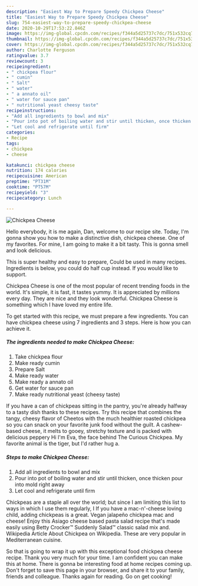 ```yaml
---
description: "Easiest Way to Prepare Speedy Chickpea Cheese"
title: "Easiest Way to Prepare Speedy Chickpea Cheese"
slug: 754-easiest-way-to-prepare-speedy-chickpea-cheese
date: 2020-10-29T17:53:22.846Z
image: https://img-global.cpcdn.com/recipes/f344a5d25737c7dc/751x532cq70/chickpea-cheese-recipe-main-photo.jpg
thumbnail: https://img-global.cpcdn.com/recipes/f344a5d25737c7dc/751x532cq70/chickpea-cheese-recipe-main-photo.jpg
cover: https://img-global.cpcdn.com/recipes/f344a5d25737c7dc/751x532cq70/chickpea-cheese-recipe-main-photo.jpg
author: Charlotte Ferguson
ratingvalue: 3.7
reviewcount: 3
recipeingredient:
- " chickpea flour"
- " cumin"
- " Salt"
- " water"
- " a annato oil"
- " water for sauce pan"
- " nutritional yeast cheesy taste"
recipeinstructions:
- "Add all ingredients to bowl and mix"
- "Pour into pot of boiling water and stir until thicken, once thicken pour into mold right away"
- "Let cool and refrigerate until firm"
categories:
- Recipe
tags:
- chickpea
- cheese

katakunci: chickpea cheese 
nutrition: 174 calories
recipecuisine: American
preptime: "PT31M"
cooktime: "PT57M"
recipeyield: "3"
recipecategory: Lunch

---
```



![Chickpea Cheese](https://img-global.cpcdn.com/recipes/f344a5d25737c7dc/751x532cq70/chickpea-cheese-recipe-main-photo.jpg)

Hello everybody, it is me again, Dan, welcome to our recipe site. Today, I'm gonna show you how to make a distinctive dish, chickpea cheese. One of my favorites. For mine, I am going to make it a bit tasty. This is gonna smell and look delicious.

This is super healthy and easy to prepare, Could be used in many recipes. Ingredients is below, you could do half cup instead. If you would like to support.

Chickpea Cheese is one of the most popular of recent trending foods in the world. It's simple, it is fast, it tastes yummy. It is appreciated by millions every day. They are nice and they look wonderful. Chickpea Cheese is something which I have loved my entire life.


To get started with this recipe, we must prepare a few ingredients. You can have chickpea cheese using 7 ingredients and 3 steps. Here is how you can achieve it.

<!--inarticleads1-->

##### The ingredients needed to make Chickpea Cheese:

1. Take  chickpea flour
1. Make ready  cumin
1. Prepare  Salt
1. Make ready  water
1. Make ready  a annato oil
1. Get  water for sauce pan
1. Make ready  nutritional yeast (cheesy taste)


If you have a can of chickpeas sitting in the pantry, you&#39;re already halfway to a tasty dish thanks to these recipes. Try this recipe that combines the tangy, cheesy flavor of Cheetos with the much healthier roasted chickpea so you can snack on your favorite junk food without the guilt. A cashew-based cheese, it melts to gooey, stretchy texture and is packed with delicious peppery Hi I&#39;m Eva, the face behind The Curious Chickpea. My favorite animal is the tiger, but I&#39;d rather hug a. 

<!--inarticleads2-->

##### Steps to make Chickpea Cheese:

1. Add all ingredients to bowl and mix
1. Pour into pot of boiling water and stir until thicken, once thicken pour into mold right away
1. Let cool and refrigerate until firm


Chickpeas are a staple all over the world; but since I am limiting this list to ways in which I use them regularly, I If you have a mac-n&#39;-cheese loving child, adding chickpeas is a great. Vegan jalapeño chickpea mac and cheese! Enjoy this Asiago cheese based pasta salad recipe that&#39;s made easily using Betty Crocker™ Suddenly Salad™ classic salad mix and. Wikipedia Article About Chickpea on Wikipedia. These are very popular in Mediterranean cuisine. 

So that is going to wrap it up with this exceptional food chickpea cheese recipe. Thank you very much for your time. I am confident you can make this at home. There is gonna be interesting food at home recipes coming up. Don't forget to save this page in your browser, and share it to your family, friends and colleague. Thanks again for reading. Go on get cooking!
